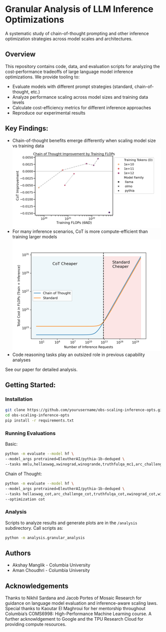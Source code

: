 # Granular Analysis of LLM Inference Optimizations
A systematic study of chain-of-thought prompting and other inference optimization strategies across model scales and architectures.

## Overview
This repository contains code, data, and evaluation scripts for analyzing the cost-performance tradeoffs of large language model inference optimizations. We provide tooling to:
* Evaluate models with different prompt strategies (standard, chain-of-thought, etc.)
* Analyze performance scaling across model sizes and training data levels
* Calculate cost-efficiency metrics for different inference approaches
* Reproduce our experimental results

## Key Findings:

* Chain-of-thought benefits emerge differently when scaling model size vs training data
![cot_figure](figures/experiment_2/cot_improvement_by_train_flops.png)
* For many inference scenarios, CoT is more compute-efficient than training larger models
![cot-optimality-regimes](figures/experiment_2/intersecting_lines.png)
* Code reasoning tasks play an outsized role in previous capability analyses

See our paper for detailed analysis.

## Getting Started:
### Installation
```bash
git clone https://github.com/yourusername/obs-scaling-inference-opts.git
cd obs-scaling-inference-opts
pip install -r requirements.txt
```

### Running Evaluations
Basic:
```bash
python -m evaluate --model hf \
--model_args pretrained=EleutherAI/pythia-1b-deduped \
--tasks mmlu,hellaswag,xwinograd,winogrande,truthfulqa_mc1,arc_challenge,gsm8k
```
Chain of Thought:
```bash
python -m evaluate --model hf \
--model_args pretrained=EleutherAI/pythia-1b-deduped \
--tasks hellaswag_cot,arc_challenge_cot,truthfulqa_cot,xwinograd_cot,winogrande_cot,gsm8k_cot_zeroshot,mmlu_flan_cot_zeroshot \
--optimization cot
```

### Analysis
Scripts to analyze results and generate plots are in the `/analysis` subdirectory. Call scripts as:
```bash
python -m analysis.granular_analysis
```

## Authors

* Akshay Manglik - Columbia University
* Aman Choudhri - Columbia University

## Acknowledgements
Thanks to Nikhil Sardana and Jacob Portes of Mosaic Research for guidance on language model evaluation and inference-aware scaling laws.
Special thanks to Kaoutar El Maghroui for her mentorship throughout
Columbia’s COMS6998: High-Performance Machine Learning course. A further acknowldgement to Google and the TPU Research Cloud for providing compute resources.
